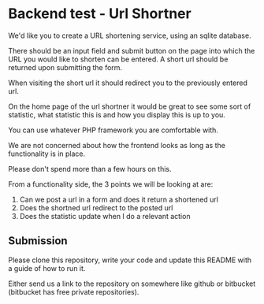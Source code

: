# Backend test - Url Shortner

We'd like you to create a URL shortening service, using an sqlite database.

There should be an input field and submit button on the page into which the URL you would like to shorten can be entered.
A short url should be returned upon submitting the form.

When visiting the short url it should redirect you to the previously entered url.

On the home page of the url shortner it would be great to see some sort of statistic, what statistic this is and how you display this is up to you.

You can use whatever PHP framework you are comfortable with. 

We are not concerned about how the frontend looks as long as the functionality is in place.

Please don't spend more than a few hours on this.

From a functionality side, the 3 points we will be looking at are:

1. Can we post a url in a form and does it return a shortened url
2. Does the shortned url redirect to the posted url
3. Does the statistic update when I do a relevant action

## Submission

Please clone this repository, write your code and update this README with a guide of how to run it.

Either send us a link to the repository on somewhere like github or bitbucket (bitbucket has free private repositories).



